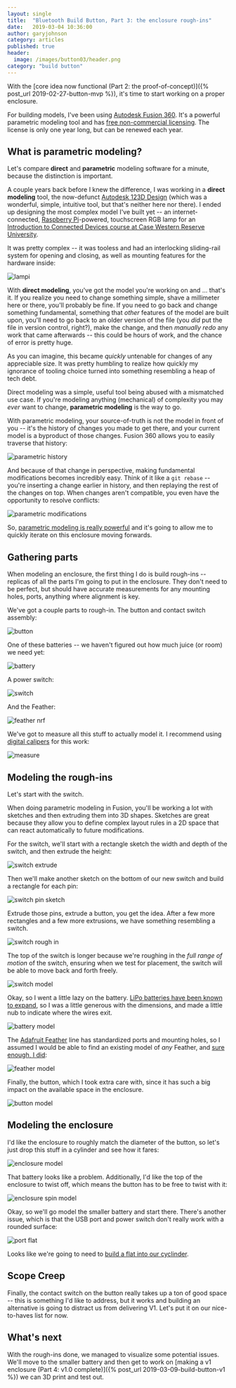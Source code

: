 ```yaml
---
layout: single
title:  "Bluetooth Build Button, Part 3: the enclosure rough-ins"
date:   2019-03-04 10:36:00
author: garyjohnson
category: articles
published: true
header:
  image: /images/button03/header.png
category: "build button"
---
```


With the [core idea now functional (Part 2: the proof-of-concept)]({% post_url 2019-02-27-button-mvp %}), it's time to start working on a proper enclosure.

For building models, I've been using [Autodesk Fusion 360](https://www.autodesk.com/products/fusion-360/overview). It's a powerful parametric modeling tool and has [free non-commercial licensing](https://www.autodesk.com/campaigns/fusion-360-for-hobbyists). The license is only one year long, but can be renewed each year.

## What is parametric modeling?

Let's compare **direct** and **parametric** modeling software for a minute, because the distinction is important. 

A couple years back before I knew the difference, I was working in a **direct modeling** tool, the now-defunct [Autodesk 123D Design](https://www.autodesk.com/solutions/123d-apps) (which was a wonderful, simple, intuitive tool, but that's neither here nor there). I ended up designing the most complex model I've built yet -- an internet-connected, [Raspberry Pi](https://www.raspberrypi.org)-powered, touchscreen RGB lamp for an [Introduction to Connected Devices course at Case Western Reserve University](http://bulletin.case.edu/course-descriptions/eecs/). 

It was pretty complex -- it was tooless and had an interlocking sliding-rail system for opening and closing, as well as mounting features for the hardware inside:

![lampi](/images/button03/lampi.gif)

With **direct modeling**, you've got the model you're working on and ... that's it. If you realize you need to change something simple, shave a millimeter here or there, you'll probably be fine. If you need to go back and change something fundamental, something that _other_ features of the model are built upon, you'll need to go back to an older version of the file (you _did_ put the file in version control, right?), make the change, and then _manually redo_ any work that came afterwards -- this could be hours of work, and the chance of error is pretty huge.

As you can imagine, this became _quickly_ untenable for changes of any appreciable size. It was pretty humbling to realize how quickly my ignorance of tooling choice turned into something resembling a heap of tech debt.

Direct modeling was a simple, useful tool being abused with a mismatched use case. If you're modeling anything (mechanical) of complexity you may _ever_ want to change, **parametric modeling** is the way to go. 

With parametric modeling, your source-of-truth is not the model in front of you -- it's the history of changes you made to get there, and your current model is a byproduct of those changes. Fusion 360 allows you to easily traverse that history:

![parametric history](/images/button03/parametric-history.gif)

And because of that change in perspective, making fundamental modifications becomes incredibly easy. Think of it like a `git rebase` -- you're inserting a change earlier in history, and then replaying the rest of the changes on top. When changes aren't compatible, you even have the opportunity to resolve conflicts:

![parametric modifications](/images/button03/parametric-modification.gif)

So, [parametric modeling is really powerful](https://www.youtube.com/watch?v=n-IsRIFzlHs) and it's going to allow me to quickly iterate on this enclosure moving forwards.

## Gathering parts

When modeling an enclosure, the first thing I do is build rough-ins -- replicas of all the parts I'm going to put in the enclosure. They don't need to be perfect, but should have accurate measurements for any mounting holes, ports, anything where alignment is key. 

We've got a couple parts to rough-in. The button and contact switch assembly:

![button](/images/button03/button.jpg)

One of these batteries -- we haven't figured out how much juice (or room) we need yet:

![battery](/images/button03/battery.jpg)

A power switch:

![switch](/images/button03/switch.jpg)

And the Feather:

![feather nrf](/images/button03/nrf.jpg)

We've got to measure all this stuff to actually model it. I recommend using [digital calipers](https://www.generaltools.com/6-in-steel-digital-caliper-1) for this work:

![measure](/images/button03/measure.jpg)

## Modeling the rough-ins

Let's start with the switch. 

When doing parametric modeling in Fusion, you'll be working a lot with sketches and then extruding them into 3D shapes. Sketches are great because they allow you to define complex layout rules in a 2D space that can react automatically to future modifications.

For the switch, we'll start with a rectangle sketch the width and depth of the switch, and then extrude the height:

![switch extrude](/images/button03/02-extrude.png)

Then we'll make another sketch on the bottom of our new switch and build a rectangle for each pin:

![switch pin sketch](/images/button03/04-pins-sketch.png)

Extrude those pins, extrude a button, you get the idea. After a few more rectangles and a few more extrusions, we have something resembling a switch.

![switch rough in](/images/button03/05-switch.png)

The top of the switch is longer because we're roughing in the _full range of motion_ of the switch, ensuring when we test for placement, the switch will be able to move back and forth freely.

![switch model](/images/button03/switch-model.jpg)

Okay, so I went a little lazy on the battery. [LiPo batteries have been known to expand](https://www.reddit.com/r/techsupportgore/comments/2g78tf/extreme_battery_expansion_on_an_iphone/), so I was a little generous with the dimensions, and made a little nub to indicate where the wires exit.

![battery model](/images/button03/battery-model.jpg)

The [Adafruit Feather](https://www.adafruit.com/feather) line has standardized ports and mounting holes, so I assumed I would be able to find an existing model of _any_ Feather, and [sure enough, I did](https://gallery.autodesk.com/fusion360/projects/adafruit-wiced-feather):

![feather model](/images/button03/feather-model.png)

Finally, the button, which I took extra care with, since it has such a big impact on the available space in the enclosure.

![button model](/images/button03/contact-block-lofted.png)

## Modeling the enclosure

I'd like the enclosure to roughly match the diameter of the button, so let's just drop this stuff in a cylinder and see how it fares:

![enclosure model](/images/button03/enclosure-rotate.gif)

That battery looks like a problem. Additionally, I'd like the top of the enclosure to twist off, which means the button has to be free to twist with it:

![enclosure spin model](/images/button03/enclosure-button-spin.gif)

Okay, so we'll go model the smaller battery and start there. There's another issue, which is that the USB port and power switch don't really work with a rounded surface:

![port flat](/images/button03/port-flat.gif)

Looks like we're going to need to [build a flat into our cyclinder](https://www.apple.com/mac-pro/).

## Scope Creep

Finally, the contact switch on the button really takes up a ton of good space -- this is something I'd like to address, but it works and building an alternative is going to distract us from delivering V1. Let's put it on our nice-to-haves list for now.

## What's next 

With the rough-ins done, we managed to visualize some potential issues. We'll move to the smaller battery and then get to work on [making a v1 enclosure (Part 4: v1.0 complete)]({% post_url 2019-03-09-build-button-v1 %}) we can 3D print and test out.
